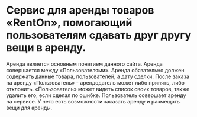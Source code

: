 # Сервис для аренды товаров «RentOn», помогающий пользователям сдавать друг другу вещи в аренду. 

Аренда является основным понятием данного сайта. Аренда совершается между «Пользователями». Аренда обязательно должен содержать данные товара, пользователей, а дату сделки. 
После заказа на аренду «Пользователь» - арендодатель может либо принять, либо отклонить. «Пользователь» может видеть список своих товаров, также удалить его, если сделал по ошибке.
Пользователь совершает аренду на сервисе. У него есть возможности заказать аренду и размещать вещи для аренды. 

